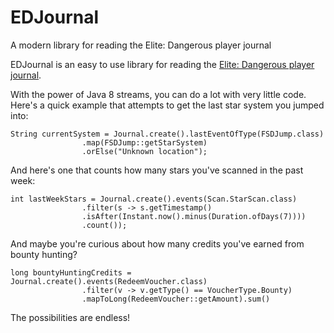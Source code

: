 # EDJournal
A modern library for reading the Elite: Dangerous player journal

EDJournal is an easy to use library for reading the [Elite: Dangerous player journal](http://hosting.zaonce.net/community/journal/v11/Journal_Manual_v11.pdf).

With the power of Java 8 streams, you can do a lot with very little code. Here's a quick example that attempts to get the last star system you jumped into:

```
String currentSystem = Journal.create().lastEventOfType(FSDJump.class)
				.map(FSDJump::getStarSystem)
				.orElse("Unknown location");
```

And here's one that counts how many stars you've scanned in the past week:

```
int lastWeekStars = Journal.create().events(Scan.StarScan.class)
				.filter(s -> s.getTimestamp()
				.isAfter(Instant.now().minus(Duration.ofDays(7))))
				.count());
```

And maybe you're curious about how many credits you've earned from bounty hunting?

```
long bountyHuntingCredits = Journal.create().events(RedeemVoucher.class)
				.filter(v -> v.getType() == VoucherType.Bounty)
				.mapToLong(RedeemVoucher::getAmount).sum()
```

The possibilities are endless!